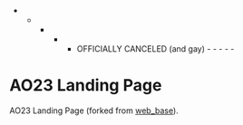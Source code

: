 - - - - - OFFICIALLY CANCELED (and gay) - - - - -

# AO23 Landing Page 

AO23 Landing Page (forked from [web_base](https://github.com/rowsheet/web_base)).
